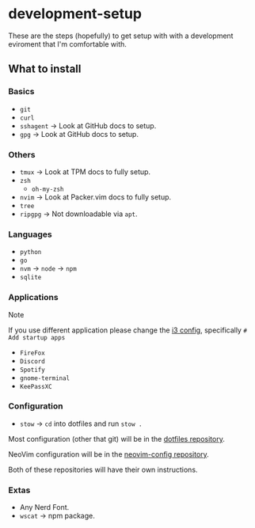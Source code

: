 # development-setup

These are the steps (hopefully) to get setup with with a development eviroment that I'm comfortable with.

## What to install

### Basics

- `git`
- `curl`
- `sshagent` -> Look at GitHub docs to setup.
- `gpg`      -> Look at GitHub docs to setup.

### Others

- `tmux` -> Look at TPM docs to fully setup.
- `zsh`
    - `oh-my-zsh`
- `nvim` -> Look at Packer.vim docs to fully setup.
- `tree`
- `ripgpg` -> Not downloadable via `apt`.

### Languages

- `python`
- `go`
- `nvm` -> `node` -> `npm`
- `sqlite`

### Applications

> [!NOTE]
> If you use different application please change the [i3 config](https://github.com/gabrielg2020/dotfiles/blob/main/.config/i3/config), specifically `# Add startup apps`
- `FireFox`
- `Discord`
- `Spotify`
- `gnome-terminal`
- `KeePassXC`

### Configuration

- `stow` -> `cd` into dotfiles and run `stow .`

Most configuration (other that git) will be in the [dotfiles repository](https://github.com/gabrielg2020/dotfiles).

NeoVim configuration will be in the [neovim-config repository]().

Both of these repositories will have their own instructions.

### Extas

- Any Nerd Font.
- `wscat` -> npm package.
